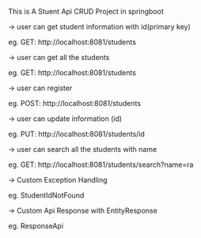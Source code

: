 This is A Stuent Api CRUD Project in springboot


-> user can get student information with id(primary key)

eg. GET: http://localhost:8081/students

-> user can get all the students

eg. GET: http://localhost:8081/students

-> user can register 

eg. POST: http://localhost:8081/students

-> user can update information (id)

eg. PUT: http://localhost:8081/students/id

-> user can search all the students with name 

eg. GET: http://localhost:8081/students/search?name=ra

-> Custom Exception Handling

eg. StudentIdNotFound

-> Custom Api Response with EntityResponse

eg. ResponseApi